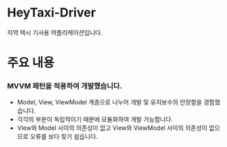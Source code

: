 # HeyTaxi-Driver
지역 택시 기사용 어플리케이션입니다.

# 주요 내용
### MVVM 패턴을 적용하여 개발했습니다.
* Model, View, ViewModel 계층으로 나누어 개발 및 유지보수의 안정함을 경험했습니다.
* 각각의 부분이 독립적이기 때문에 모듈화하여 개발 가능합니다.
* View와 Model 사이의 의존성이 없고 View와 ViewModel 사이의 의존성이 없으므로 오류를 보다 찾기 쉽습니다.
